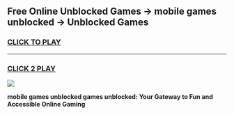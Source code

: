 
## Free Online Unblocked Games → mobile games unblocked → Unblocked Games
<h3>
<a href="https://premium.freeplayer.one?title=mobile_games_unblocked&ref=21F">CLICK TO PLAY</a></h3>
<hr>

<h3>
<a href="https://premium.freeplayer.one?title=mobile_games_unblocked&ref=21F">CLICK 2 PLAY</a>
  
</h3>

<a href="https://premium.freeplayer.one?title=mobile_games_unblocked&ref=21F/"><img src="https://clearcache.store/games.png"></a>


**mobile games unblocked games unblocked: Your Gateway to Fun and Accessible Online Gaming**
